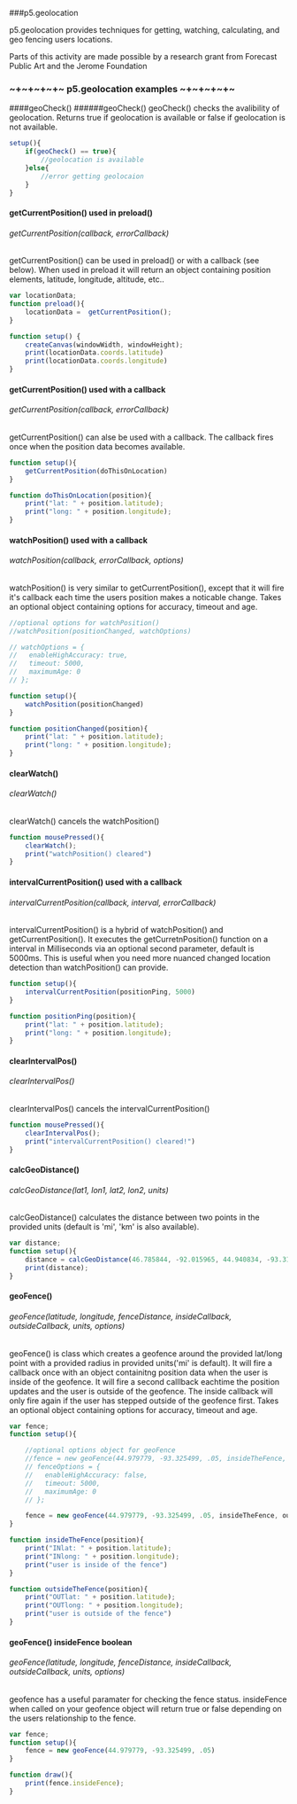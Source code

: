 ###p5.geolocation

p5.geolocation provides techniques for getting, watching, calculating, and geo fencing users locations. 

Parts of this activity are made possible by a research grant from Forecast Public Art and the Jerome Foundation

### ~+~+~+~+~ p5.geolocation examples ~+~+~+~+~ 

####geoCheck()
######geoCheck()
geoCheck() checks the avalibility of geolocation. Returns true if geolocation is available or false if geolocation is not available.
```javascript
setup(){
	if(geoCheck() == true){
		//geolocation is available
	}else{
		//error getting geolocaion
	}
}
```

#### getCurrentPosition() used in preload()
###### getCurrentPosition(callback, errorCallback)
getCurrentPosition() can be used in preload() or with a callback (see below). When used in preload it will return an object containing position elements, latitude, longitude, altitude, etc..
```javascript
var locationData;
function preload(){
	locationData =	getCurrentPosition();
}

function setup() {
	createCanvas(windowWidth, windowHeight);
	print(locationData.coords.latitude)
	print(locationData.coords.longitude)
}
```

#### getCurrentPosition() used with a callback
###### getCurrentPosition(callback, errorCallback)
getCurrentPosition() can alse be used with a callback. The callback fires once when the position data becomes available.
```javascript
function setup(){
    getCurrentPosition(doThisOnLocation)
}

function doThisOnLocation(position){
    print("lat: " + position.latitude);
    print("long: " + position.longitude);
}
```

#### watchPosition() used with a callback
###### watchPosition(callback, errorCallback, options)
watchPosition() is very similar to getCurrentPosition(), except that it will fire it's callback each time the users position makes a noticable change. Takes an optional object containing options for accuracy, timeout and age.
```javascript
//optional options for watchPosition()
//watchPosition(positionChanged, watchOptions)

// watchOptions = {
//   enableHighAccuracy: true,
//   timeout: 5000,
//   maximumAge: 0
// };

function setup(){
    watchPosition(positionChanged)
}

function positionChanged(position){
    print("lat: " + position.latitude);
    print("long: " + position.longitude);
}
```

#### clearWatch() 
###### clearWatch() 
clearWatch() cancels the watchPosition()
```javascript
function mousePressed(){
	clearWatch();
	print("watchPosition() cleared")
}
```

#### intervalCurrentPosition() used with a callback
###### intervalCurrentPosition(callback, interval,  errorCallback)
intervalCurrentPosition() is a hybrid of watchPosition() and getCurrentPosition(). It executes the getCurretnPosition() function on a interval in Milliseconds via an optional second parameter, default is 5000ms. This is useful when you need more nuanced changed location detection than watchPosition() can provide.
```javascript
function setup(){
    intervalCurrentPosition(positionPing, 5000)
}

function positionPing(position){
    print("lat: " + position.latitude);
    print("long: " + position.longitude);
}
```
#### clearIntervalPos() 
###### clearIntervalPos() 
clearIntervalPos() cancels the intervalCurrentPosition()
```javascript
function mousePressed(){
	clearIntervalPos();
	print("intervalCurrentPosition() cleared!")
}
```
#### calcGeoDistance()
###### calcGeoDistance(lat1, lon1, lat2, lon2, units)
calcGeoDistance() calculates the distance between two points in the provided units (default is 'mi', 'km' is also available). 
```javascript
var distance;
function setup(){
	distance = calcGeoDistance(46.785844, -92.015965, 44.940834, -93.311287, 'mi')
	print(distance);
}
```
#### geoFence()
###### geoFence(latitude, longitude, fenceDistance, insideCallback, outsideCallback, units, options)
geoFence() is class which creates a geofence around the provided lat/long point with a provided radius in provided units('mi' is default). It will fire a callback once with an object containitng position data when the user is inside of the geofence. It will fire a second calllback eachtime the position updates and the user is outside of the geofence. The inside callback will only fire again if the user has stepped outside of the geofence first. Takes an optional object containing options for accuracy, timeout and age.
```javascript
var fence;
function setup(){

	//optional options object for geoFence
	//fence = new geoFence(44.979779, -93.325499, .05, insideTheFence, 'mi', fenceOptions)
    // fenceOptions = {
    //   enableHighAccuracy: false,
    //   timeout: 5000,
    //   maximumAge: 0
    // };

    fence = new geoFence(44.979779, -93.325499, .05, insideTheFence, outsideTheFence, 'mi')
}

function insideTheFence(position){
    print("INlat: " + position.latitude);
    print("INlong: " + position.longitude);
    print("user is inside of the fence")
}

function outsideTheFence(position){
    print("OUTlat: " + position.latitude);
    print("OUTlong: " + position.longitude);
    print("user is outside of the fence")
}
```
#### geoFence() insideFence boolean
###### geoFence(latitude, longitude, fenceDistance, insideCallback, outsideCallback, units, options)
geofence has a useful paramater for checking the fence status. insideFence when called on your geofence object will return true or false depending on the users relationship to the fence. 
```javascript
var fence;
function setup(){
 	fence = new geoFence(44.979779, -93.325499, .05)
}

function draw(){
	print(fence.insideFence);
}
```
